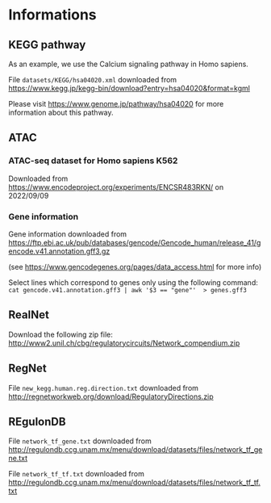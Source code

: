 # Informations


## KEGG pathway

As an example, we use the Calcium signaling pathway in Homo sapiens. 

File `datasets/KEGG/hsa04020.xml` downloaded from https://www.kegg.jp/kegg-bin/download?entry=hsa04020&format=kgml

Please visit https://www.genome.jp/pathway/hsa04020 for more information about this pathway.


## ATAC

### ATAC-seq dataset for Homo sapiens K562

Downloaded from https://www.encodeproject.org/experiments/ENCSR483RKN/ on 2022/09/09

### Gene information

Gene information downloaded from 
https://ftp.ebi.ac.uk/pub/databases/gencode/Gencode_human/release_41/gencode.v41.annotation.gff3.gz

(see https://www.gencodegenes.org/pages/data_access.html for more info)

Select lines which correspond to genes only using the following command:
`cat gencode.v41.annotation.gff3 | awk '$3 == "gene"'  > genes.gff3
`

## RealNet

Download the following zip file: http://www2.unil.ch/cbg/regulatorycircuits/Network_compendium.zip


## RegNet

File `new_kegg.human.reg.direction.txt` downloaded from http://regnetworkweb.org/download/RegulatoryDirections.zip


## REgulonDB

File `network_tf_gene.txt` downloaded from http://regulondb.ccg.unam.mx/menu/download/datasets/files/network_tf_gene.txt

File `network_tf_tf.txt` downloaded from http://regulondb.ccg.unam.mx/menu/download/datasets/files/network_tf_tf.txt
